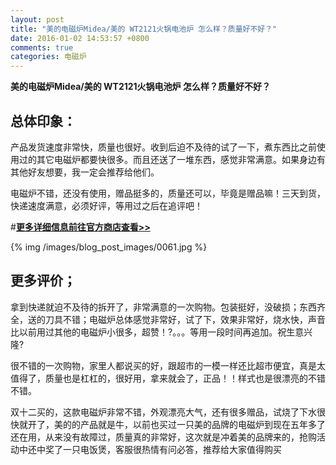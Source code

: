 ```yaml
---
layout: post
title: "美的电磁炉Midea/美的 WT2121火锅电池炉 怎么样？质量好不好？"
date: 2016-01-02 14:53:57 +0800
comments: true
categories: 电磁炉
---
```


**美的电磁炉Midea/美的 WT2121火锅电池炉 怎么样？质量好不好？**

## 总体印象：

产品发货速度非常快，质量也很好。收到后迫不及待的试了一下，煮东西比之前使用过的其它电磁炉都要快很多。而且还送了一堆东西，感觉非常满意。如果身边有其他好友想要，我一定会推荐给他们。

电磁炉不错，还没有使用，赠品挺多的，质量还可以，毕竟是赠品嘛！三天到货，快递速度满意，必须好评，等用过之后在追评吧！

#[**更多详细信息前往官方商店查看>>**](http://redirect.simba.taobao.com/rd?w=unionnojs&f=http%3A%2F%2Fai.taobao.com%2Fauction%2Fedetail.htm%3Fe%3Dx7bRKnK8FS7ebLdhAWchHL8CxwNly5im3mOR1RWMIyqLltG5xFicOdXrTUTgh9sMDPIwxrc30rgx5xFFx04TddwPqZtsoXfgqLKJiCwc7I6msqdEeVczj3nayBoLCgTwXiecsi3INrdx3Q%252F8vm6FxA%253D%253D%26ptype%3D100010%26from%3Dbasic&k=5ccfdb950740ca16&c=un&b=alimm_0&p=mm_109581374_12296429_46532450)

<!--More-->

{% img /images/blog_post_images/0061.jpg %}

## 更多评价；

拿到快递就迫不及待的拆开了，非常满意的一次购物。包装挺好，没破损；东西齐全，送的刀具不错；电磁炉总体感觉非常好，试了下，效果非常好，烧水快，声音比以前用过其他的电磁炉小很多，超赞！?。。。等用一段时间再追加。祝生意兴隆?

很不错的一次购物，家里人都说买的好，跟超市的一模一样还比超市便宜，真是太值得了，质量也是杠杠的，很好用，拿来就会了，正品！！样式也是很漂亮的不错不错。

双十二买的，这款电磁炉非常不错，外观漂亮大气，还有很多赠品，试烧了下水很快就开了，美的的产品就是牛，以前也买过一只美的品牌的电磁炉到现在五年多了还在用，从来没有故障过，质量真的非常好，这次就是冲着美的品牌来的，抢购活动中还中奖了一只电饭煲，客服很热情有问必答，推荐给大家值得购买